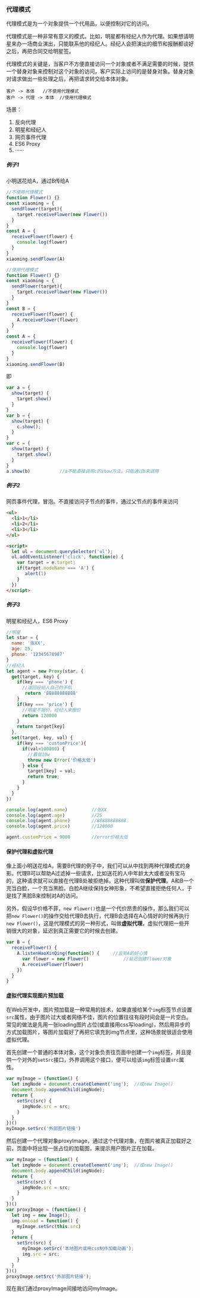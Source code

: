 ### 代理模式

代理模式是为一个对象提供一个代用品，以便控制对它的访问。

代理模式是一种非常有意义的模式。比如，明星都有经纪人作为代理。如果想请明星来办一场商业演出，只能联系他的经纪人。经纪人会把演出的细节和报酬都谈好之后，再把合同交给明星签。

代理模式的关键是，当客户不方便直接访问一个对象或者不满足需要的时候，提供一个替身对象来控制对这个对象的访问，客户实际上访问的是替身对象。替身对象对请求做出一些处理之后，再把请求转交给本体对象。

```
客户 -> 本体   //不使用代理模式
客户 -> 代理 -> 本体	//使用代理模式
```

场景：

1. 反向代理
2. 明星和经纪人
3. 网页事件代理
4. ES6 Proxy
5. ······



##### 例子1

小明送花给A，通过B传给A

```js
//不使用代理模式
function Flower() {}
const xiaoming = {
  sendFlower(target){
    target.receiveFlower(new Flower())
  }
}
const A = {
  receiveFlower(flower) {
    console.log(flower)
  }
}
xiaoming.sendFlower(A)
```

```js
//使用代理模式
function Flower() {}
const xiaoming = {
  sendFlower(target){
    target.receiveFlower(new Flower())
  }
}
const B = {
  receiveFlower(flower) {
    A.receiveFlower(flower)
  }
}
const A = {
  receiveFlower(flower) {
    console.log(flower)
  }
}
xiaoming.sendFlower(B)
```

即

```js
var a = {
  show(target) {
    target.show()
  }
}
var b = {
  show(target) {
    c.show();
  }
}
var c = {
  show(target) {
    target.show()
  }
}
a.show(b)			//a不能直接调用c的show方法，只能通过b来调用
```

##### 例子2

网页事件代理，冒泡。不直接访问子节点的事件，通过父节点的事件来访问

```html
<ul>
  <li>1</li>
  <li>2</li>
  <li>3</li>
</ul>

<script>
  let ul = document.querySelector('ul');
  ul.addEventListener('click', function(e) {
    var target = e.target;
    if(target.nodeName === 'A') {
       alert(1)
    }
  })
</script>
```

##### 例子3

明星和经纪人，ES6 Proxy

```js
//明星
let star = {
  name: '张XX',
  age: 25,
  phone: '12345678987'
}
//经纪人
let agent = new Proxy(star, {
  get(target, key) {
    if(key === 'phone') {
      //返回经纪人自己的手机
       return '88888888888'
    }
    if(key === 'price') {
      //明星不报价，经纪人来报价
      return 120000
    }
    return target[key]
  },
  set(target, key, val) {
    if(key === 'customPrice'){
      if(val<100000) {
        //最低10w
        throw new Error('价格太低')
      } else {
        target[key] = val;
        return true;
      }
    }
  }
})

console.log(agent.name)			//张XX
console.log(agent.age)			//25
console.log(agent.phone)		//88888888888
console.log(agent.price)		//120000

agent.customPrice = 9000		//error价格太低
```

#### 保护代理和虚拟代理

像上面小明送花给A，需要B代理的例子中，我们可以从中找到两种代理模式的身影。代理B可以帮助A过滤掉一些请求，比如送花的人中年龄太大或者没有宝马的，这种请求就可以直接在代理B处被拒绝掉。这种代理叫做**保护代理**。A和B一个充当白脸，一个充当黑脸。白脸A继续保持女神形象，不希望直接拒绝任何人，于是找了黑脸B来控制对A的访问。

另外，假设华价格不菲，`new Flower()`也是一个代价昂贵的操作，那么我们可以把`new Flower()`的操作交给代理B去执行，代理B会选择在A心情好的时候再执行 `new Flower()`，这是代理模式的另一种形式，叫做**虚拟代理**，虚拟代理把一些开销很大的对象，延迟到真正需要它的时候去创建。

```js
var B = {
  receiveFlower() {
    A.listenHaoXinQing(function() {		//监听A的好心情
      var flower = new Flower()				//延迟创建flower对象
      A.receiveFlower(flower)
    })
  }
}
```

#### 虚拟代理实现图片预加载

在Web开发中，图片预加载是一种常用的技术，如果直接给某个`img`标签节点设置`src`属性，由于图片过大或者网络不佳，图片的位置往往有段时间会是一片空白。常见的做法是先用一张loading图片占位(或直接用css写loading)，然后用异步的方式加载图片，等图片加载好了再把它填充到img节点里，这种场景就很适合使用虚拟代理。

首先创建一个普通的本体对象，这个对象负责往页面中创建一个`img`标签，并且提供一个对外的`setSrc`接口，外界调用这个接口，便可以给该`img`标签设置`src`属性。

```js
var myImage = (function() {
  let imgNode = document.createElement('img');	//或new Image()
  document.body.appendChild(imgNode);
  return {
    setSrc(src) {
      imgNode.src = src;
    }
  }
})()
myImage.setSrc('外部图片链接')
```

然后创建一个代理对象proxyImage，通过这个代理对象，在图片被真正加载好之前，页面中将出现一张占位的加载图，来提示用户图片正在加载。

```js
var myImage = (function() {
  let imgNode = document.createElement('img');	//或new Image()
  document.body.appendChild(imgNode);
  return {
    setSrc(src) {
      imgNode.src = src;
    }
  }
})()
var proxyImage = (function() {
  let img = new Image();
  img.onload = function() {
    myImage.setSrc(this.src)
  }
  return {
    setSrc(src) {
      myImage.setSrc('本地图片或用css制作加载动画');
      img.src = src;
    }
  }
})()
proxyImage.setSrc('外部图片链接');
```

现在我们通过proxyImage间接地访问myImage。